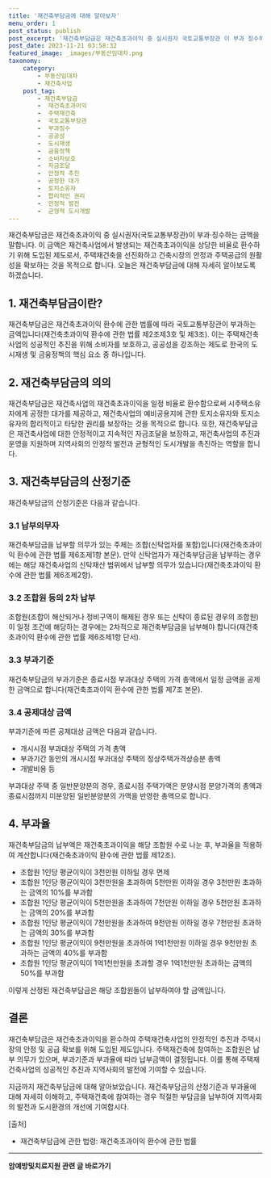 ```yaml
---
title: '재건축부담금에 대해 알아보자'
menu_order: 1
post_status: publish
post_excerpt: '재건축부담금은 재건축초과이익 중 실시권자 국토교통부장관 이 부과 징수하는 금액을 말합니다. 이 금액은 재건축사업에서 발생되는 재건축초과이익을 상당한 비율로 환수하기 위해 도입된 제도로서, 주택재건축을 선진화하고 건축시장의 안정과 주택공급의 원활성을 확보하는 것을 목적으로 합니다. 오늘은 재건축부담금에 대해 자세히 알아보도록 하겠습니다.'
post_date: 2023-11-21 03:58:32
featured_image: _images/부동산임대차.png
taxonomy:
    category:
        - 부동산임대차
        - 재건축사업
    post_tag:
        - 재건축부담금
        -  재건축초과이익
        -  주택재건축
        -  국토교통부장관
        -  부과징수
        -  공공성
        -  도시재생
        -  금융정책
        -  소비자보호
        -  자금조달
        -  안정적 추진
        -  공정한 대가
        -  토지소유자
        -  합리적인 권리
        -  안정적 발전
        -  균형적 도시개발
---
```



재건축부담금은 재건축초과이익 중 실시권자(국토교통부장관)이 부과·징수하는 금액을 말합니다. 이 금액은 재건축사업에서 발생되는 재건축초과이익을 상당한 비율로 환수하기 위해 도입된 제도로서, 주택재건축을 선진화하고 건축시장의 안정과 주택공급의 원활성을 확보하는 것을 목적으로 합니다. 오늘은 재건축부담금에 대해 자세히 알아보도록 하겠습니다.

## 1. 재건축부담금이란?

재건축부담금은 재건축초과이익 환수에 관한 법률에 따라 국토교통부장관이 부과하는 금액입니다(재건축초과이익 환수에 관한 법률 제2조제3호 및 제3조). 이는 주택재건축사업의 성공적인 추진을 위해 소비자를 보호하고, 공공성을 강조하는 제도로 한국의 도시재생 및 금융정책의 핵심 요소 중 하나입니다.

## 2. 재건축부담금의 의의

재건축부담금은 재건축사업의 재건축초과이익을 일정 비율로 환수함으로써 시주택소유자에게 공정한 대가를 제공하고, 재건축사업의 예비공용지에 관한 토지소유자와 토지소유자의 합리적이고 타당한 권리를 보장하는 것을 목적으로 합니다. 또한, 재건축부담금은 재건축사업에 대한 안정적이고 지속적인 자금조달을 보장하고, 재건축사업의 추진과 운영을 지원하며 지역사회의 안정적 발전과 균형적인 도시개발을 촉진하는 역할을 합니다.

## 3. 재건축부담금의 산정기준

재건축부담금의 산정기준은 다음과 같습니다.

### 3.1 납부의무자

재건축부담금을 납부할 의무가 있는 주체는 조합(신탁업자를 포함)입니다(재건축초과이익 환수에 관한 법률 제6조제1항 본문). 만약 신탁업자가 재건축부담금을 납부하는 경우에는 해당 재건축사업의 신탁재산 범위에서 납부할 의무가 있습니다(재건축초과이익 환수에 관한 법률 제6조제2항).

### 3.2 조합원 등의 2차 납부

조합원(조합이 해산되거나 정비구역이 해제된 경우 또는 신탁이 종료된 경우의 조합원)이 일정 조건에 해당하는 경우에는 2차적으로 재건축부담금을 납부해야 합니다(재건축초과이익 환수에 관한 법률 제6조제1항 단서).

### 3.3 부과기준

재건축부담금의 부과기준은 종료시점 부과대상 주택의 가격 총액에서 일정 금액을 공제한 금액으로 합니다(재건축초과이익 환수에 관한 법률 제7조 본문).

### 3.4 공제대상 금액

부과기준에 따른 공제대상 금액은 다음과 같습니다.

- 개시시점 부과대상 주택의 가격 총액
- 부과기간 동안의 개시시점 부과대상 주택의 정상주택가격상승분 총액
- 개발비용 등

부과대상 주택 중 일반분양분의 경우, 종료시점 주택가액은 분양시점 분양가격의 총액과 종료시점까지 미분양된 일반분양분의 가액을 반영한 총액으로 합니다.

## 4. 부과율

재건축부담금의 납부액은 재건축초과이익을 해당 조합원 수로 나눈 후, 부과율을 적용하여 계산합니다(재건축초과이익 환수에 관한 법률 제12조).

- 조합원 1인당 평균이익이 3천만원 이하일 경우 면제
- 조합원 1인당 평균이익이 3천만원을 초과하여 5천만원 이하일 경우 3천만원 초과하는 금액의 10%를 부과함
- 조합원 1인당 평균이익이 5천만원을 초과하여 7천만원 이하일 경우 5천만원 초과하는 금액의 20%를 부과함
- 조합원 1인당 평균이익이 7천만원을 초과하여 9천만원 이하일 경우 7천만원 초과하는 금액의 30%를 부과함
- 조합원 1인당 평균이익이 9천만원을 초과하여 1억1천만원 이하일 경우 9천만원 초과하는 금액의 40%를 부과함
- 조합원 1인당 평균이익이 1억1천만원을 초과할 경우 1억1천만원 초과하는 금액의 50%를 부과함

이렇게 산정된 재건축부담금은 해당 조합원들이 납부하여야 할 금액입니다.

## 결론

재건축부담금은 재건축초과이익을 환수하여 주택재건축사업의 안정적인 추진과 주택시장의 안정 및 공급 확보를 위해 도입된 제도입니다. 주택재건축에 참여하는 조합원은 납부 의무가 있으며, 부과기준과 부과율에 따라 납부금액이 결정됩니다. 이를 통해 주택재건축사업의 성공적인 추진과 지역사회의 발전에 기여할 수 있습니다.

지금까지 재건축부담금에 대해 알아보았습니다. 재건축부담금의 산정기준과 부과율에 대해 자세히 이해하고, 주택재건축에 참여하는 경우 적절한 부담금을 납부하여 지역사회의 발전과 도시환경의 개선에 기여합시다.

[출처]
- 재건축부담금에 관한 법령: 재건축초과이익 환수에 관한 법률
<!-- wp:separator -->
<hr class="wp-block-separator has-alpha-channel-opacity"/>
<!-- /wp:separator -->

<!-- wp:group {"backgroundColor":"base","layout":{"type":"constrained"}} -->
<div class="wp-block-group has-base-background-color has-background"><!-- wp:paragraph {"align":"center","fontSize":"medium"} -->
<p class="has-text-align-center has-large-font-size"><strong>암예방및치료지원 관련 글 바로가기</strong></p>
<!-- /wp:paragraph -->


<!-- wp:latest-posts
{"categories":[{"id":22696,"count":19,"description":"","link":"https://uknowlaw.com/category/%ec%95%94%ec%98%88%eb%b0%a9%eb%b0%8f%ec%b9%98%eb%a3%8c%ec%a7%80%ec%9b%90/","name":"암예방및치료지원","slug":"암예방및치료지원","taxonomy":"category","parent":0,"meta":[],"_links":{"self":[{"href":"https://uknowlaw.com/wp-json/wp/v2/categories/22696"}],"collection":[{"href":"https://uknowlaw.com/wp-json/wp/v2/categories"}],"about":[{"href":"https://uknowlaw.com/wp-json/wp/v2/taxonomies/category"}],"wp:post_type":[{"href":"https://uknowlaw.com/wp-json/wp/v2/posts?categories=22696"}],"curies":[{"name":"wp","href":"https://api.w.org/{rel}","templated":true}]}}],"postsToShow":100,"excerptLength":28,"postLayout":"grid","columns":2,"featuredImageAlign":"left","featuredImageSizeSlug":"large","fontSize":"small"} /--></div>
<!-- /wp:group -->
